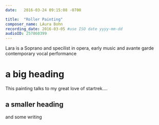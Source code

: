 ```yaml
---
date:   2016-03-24 09:15:08 -0700

title:  "Roller Painting"
composer_name: LAura Bohn
recording_date: 2016-03-05 #use ISO date yyyy-mm-dd
audioID: 257860399
---
```


Lara is a Soprano and specilist in opera, early music and avante garde contemporary vocal performance

# a big heading

This painting talks to my great love of startrek....

## a smaller heading

and some writing
